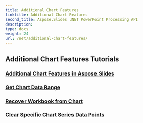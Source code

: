 ```yaml
---
title: Additional Chart Features
linktitle: Additional Chart Features
second_title: Aspose.Slides .NET PowerPoint Processing API
description: 
type: docs
weight: 24
url: /net/additional-chart-features/
---
```


## Additional Chart Features Tutorials
### [Additional Chart Features in Aspose.Slides](./additional-chart-features/)
### [Get Chart Data Range](./chart-get-range/)
### [Recover Workbook from Chart](./chart-recover-workbook/)
### [Clear Specific Chart Series Data Points](./clear-specific-chart-series-data-points-data/)